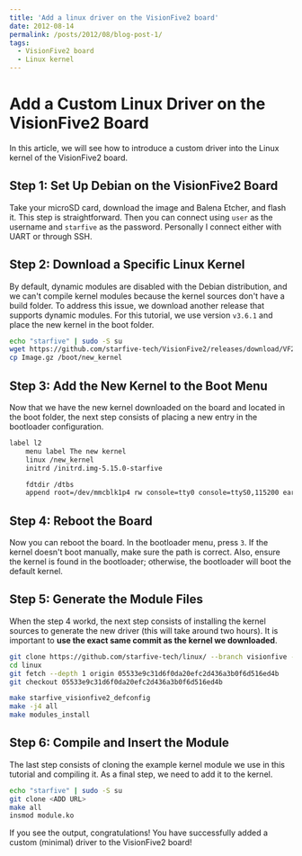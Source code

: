 ```yaml
---
title: 'Add a linux driver on the VisionFive2 board'
date: 2012-08-14
permalink: /posts/2012/08/blog-post-1/
tags:
  - VisionFive2 board
  - Linux kernel
---
```

# Add a Custom Linux Driver on the VisionFive2 Board

In this article, we will see how to introduce a custom driver into the Linux kernel of the VisionFive2 board.

## Step 1: Set Up Debian on the VisionFive2 Board

Take your microSD card, download the image and Balena Etcher, and flash it. This step is straightforward. Then you can connect using `user` as the username and `starfive` as the password. Personally I connect either with UART or through SSH.

## Step 2: Download a Specific Linux Kernel

By default, dynamic modules are disabled with the Debian distribution, and we can't compile kernel modules because the kernel sources don't have a build folder. To address this issue, we download another release that supports dynamic modules. For this tutorial, we use version `v3.6.1` and place the new kernel in the boot folder.

```bash
echo "starfive" | sudo -S su
wget https://github.com/starfive-tech/VisionFive2/releases/download/VF2_v3.6.1/Image.gz
cp Image.gz /boot/new_kernel
```

## Step 3: Add the New Kernel to the Boot Menu

Now that we have the new kernel downloaded on the board and located in the boot folder, the next step consists of placing a new entry in the bootloader configuration.

```bash
label l2
    menu label The new kernel
    linux /new_kernel
    initrd /initrd.img-5.15.0-starfive

    fdtdir /dtbs
    append root=/dev/mmcblk1p4 rw console=tty0 console=ttyS0,115200 earlycon rootwait stmmaceth=chain_mode:1 selinux=0
```

## Step 4: Reboot the Board

Now you can reboot the board. In the bootloader menu, press `3`. If the kernel doesn't boot manually, make sure the path is correct. Also, ensure the kernel is found in the bootloader; otherwise, the bootloader will boot the default kernel.

## Step 5: Generate the Module Files

When the step 4 workd, the next step consists of installing the kernel sources to generate the new driver (this will take around two hours). It is important to **use the exact same commit as the kernel we downloaded**.

```bash
git clone https://github.com/starfive-tech/linux/ --branch visionfive --single-branch --depth 1
cd linux
git fetch --depth 1 origin 05533e9c31d6f0da20efc2d436a3b0f6d516ed4b
git checkout 05533e9c31d6f0da20efc2d436a3b0f6d516ed4b

make starfive_visionfive2_defconfig
make -j4 all
make modules_install
```

## Step 6: Compile and Insert the Module

The last step consists of cloning the example kernel module we use in this tutorial and compiling it. As a final step, we need to add it to the kernel.

```bash
echo "starfive" | sudo -S su
git clone <ADD URL>
make all
insmod module.ko
```

If you see the output, congratulations! You have successfully added a custom (minimal) driver to the VisionFive2 board!

